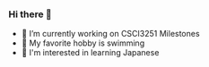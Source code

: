 ### Hi there 👋
- 🔭 I’m currently working on CSCI3251 Milestones
- 🤔 My favorite hobby is swimming
- 💬 I'm interested in learning Japanese

<!--
**cheungkw0/cheungkw0** is a ✨ _special_ ✨ repository because its `README.md` (this file) appears on your GitHub profile.

Here are some ideas to get you started:

- 🔭 I’m currently working on CSCI3251 Milestones
- 🌱 I’m currently learning piano and will learn diving
- 🤔 My favorite hobby is swimming
- 💬 I'm interested in learning Japanese
-->
